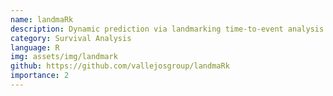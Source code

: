 ```yaml
---
name: landmaRk
description: Dynamic prediction via landmarking time-to-event analysis. Supports a wide array of longitudinal and survival sub-models whilst providing a modular system allowing others to incorporate their own models.
category: Survival Analysis
language: R
img: assets/img/landmark
github: https://github.com/vallejosgroup/landmaRk
importance: 2
---
```

